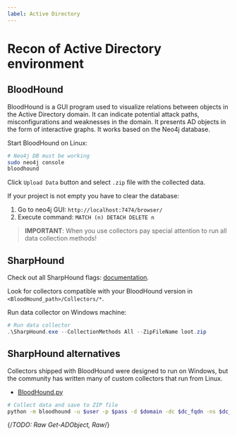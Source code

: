 ```yaml
---
label: Active Directory
---
```


# Recon of Active Directory environment

## BloodHound

BloodHound is a GUI program used to visualize relations between objects in the Active Directory domain. It can indicate potential attack paths, misconfigurations and weaknesses in the domain. It presents AD objects in the form of interactive graphs. It works based on the Neo4j database.

Start BloodHound on Linux:

```bash
# Neo4j DB must be working
sudo neo4j console
bloodhound
```

Click `Upload Data` button and select `.zip` file with the collected data.

If your project is not empty you have to clear the database:

1. Go to neo4j GUI: `http://localhost:7474/browser/`
2. Execute command: `MATCH (n) DETACH DELETE n`

> **IMPORTANT**: When you use collectors pay special attention to run all data collection methods!

## SharpHound

Check out all SharpHound flags: [documentation](https://bloodhound.readthedocs.io/en/latest/data-collection/sharphound-all-flags.html).

Look for collectors compatible with your BloodHound version in `<BloodHound_path>/Collectors/*`.

Run data collector on Windows machine:

```powershell
# Run data collector
.\SharpHound.exe --CollectionMethods All --ZipFileName loot.zip
```

## SharpHound alternatives

Collectors shipped with BloodHound were designed to run on Windows, but the community has written many of custom collectors that run from Linux.  

- [BloodHound.py](https://github.com/dirkjanm/BloodHound.py)

```bash
# Collect data and save to ZIP file
python -m bloodhound -u $user -p $pass -d $domain -dc $dc_fqdn -ns $dc_ip -c All --zip
```

{/*TODO: Raw Get-ADObject, Raw*/}
